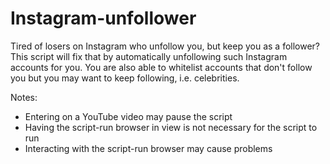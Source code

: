 # Instagram-unfollower
Tired of losers on Instagram who unfollow you, but keep you as a follower? This script will fix that by automatically unfollowing such Instagram accounts for you. You are also able to whitelist accounts that don't follow you but you may want to keep following, i.e. celebrities.

Notes:
- Entering on a YouTube video may pause the script
- Having the script-run browser in view is not necessary for the script to run
- Interacting with the script-run browser may cause problems
